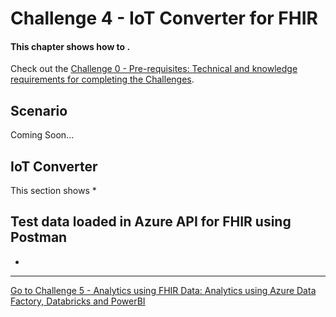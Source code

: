 # Challenge 4 - IoT Converter for FHIR

#### This chapter shows how to .

Check out the [Challenge 0 - Pre-requisites: Technical and knowledge requirements for completing the Challenges](../Challenge0-Prerequistes/ReadMe.md).

## Scenario
Coming Soon...

## IoT Converter
This section shows 
*

## Test data loaded in Azure API for FHIR using Postman
* 


***

[Go to Challenge 5 - Analytics using FHIR Data: Analytics using Azure Data Factory, Databricks and PowerBI](../Challenge5-AzureDataAnalytics/ReadMe.md)
